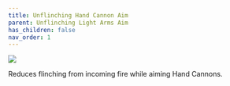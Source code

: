 ```yaml
---
title: Unflinching Hand Cannon Aim
parent: Unflinching Light Arms Aim
has_children: false
nav_order: 1
---
```


![](https://bungie.net/common/destiny2_content/icons/d4135472fae905121ccfe2e2f7989cd3.png)

Reduces flinching from incoming fire while aiming Hand Cannons.
